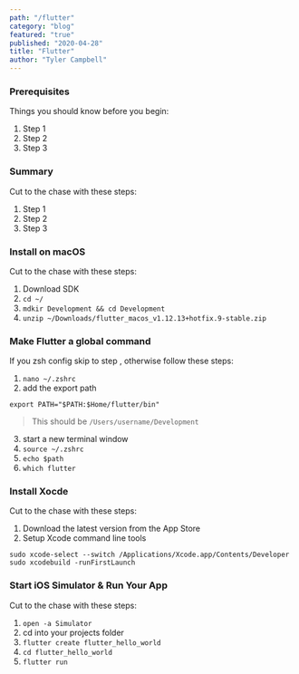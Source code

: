 ```yaml
---
path: "/flutter"
category: "blog"
featured: "true"
published: "2020-04-28"
title: "Flutter"
author: "Tyler Campbell"
---
```


### Prerequisites 
Things you should know before you begin:
1. Step 1
2. Step 2
3. Step 3

### Summary
Cut to the chase with these steps:
1. Step 1
2. Step 2
3. Step 3

### Install on macOS
Cut to the chase with these steps:
1. Download SDK
2. `cd ~/`
3. `mdkir Development && cd Development`
4. `unzip ~/Downloads/flutter_macos_v1.12.13+hotfix.9-stable.zip`

### Make Flutter a global command
If you zsh config skip to step , otherwise follow these steps:
1. `nano ~/.zshrc`
2. add the export path 
```
export PATH="$PATH:$Home/flutter/bin"
```

> This should be `/Users/username/Development`  

3. start a new terminal window
4. `source ~/.zshrc`
5. `echo $path`
6. `which flutter`

### Install Xocde
Cut to the chase with these steps:
1. Download the latest version from the App Store
2. Setup Xcode command line tools
```
sudo xcode-select --switch /Applications/Xcode.app/Contents/Developer
sudo xcodebuild -runFirstLaunch
```

### Start iOS Simulator & Run Your App
Cut to the chase with these steps:
1. `open -a Simulator`
2. cd into your projects folder
3. `flutter create flutter_hello_world`
4. `cd flutter_hello_world`
5. `flutter run`


